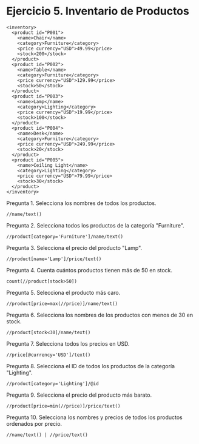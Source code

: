 # Ejercicio 5. Inventario de Productos
```
<inventory>
  <product id="P001">
    <name>Chair</name>
    <category>Furniture</category>
    <price currency="USD">49.99</price>
    <stock>200</stock>
  </product>
  <product id="P002">
    <name>Table</name>
    <category>Furniture</category>
    <price currency="USD">129.99</price>
    <stock>50</stock>
  </product>
  <product id="P003">
    <name>Lamp</name>
    <category>Lighting</category>
    <price currency="USD">19.99</price>
    <stock>100</stock>
  </product>
  <product id="P004">
    <name>Desk</name>
    <category>Furniture</category>
    <price currency="USD">249.99</price>
    <stock>20</stock>
  </product>
  <product id="P005">
    <name>Ceiling Light</name>
    <category>Lighting</category>
    <price currency="USD">79.99</price>
    <stock>30</stock>
  </product>
</inventory>
```

Pregunta 1. Selecciona los nombres de todos los productos.
```xpath
//name/text()
```

Pregunta 2. Selecciona todos los productos de la categoría "Furniture".
```xpath
//product[category='Furniture']/name/text()
```

Pregunta 3. Selecciona el precio del producto "Lamp".
```xpath
//product[name='Lamp']/price/text()
```

Pregunta 4. Cuenta cuántos productos tienen más de 50 en stock.
```xpath
count(//product[stock>50])
```

Pregunta 5. Selecciona el producto más caro.
```xpath
//product[price=max(//price)]/name/text()
```

Pregunta 6. Selecciona los nombres de los productos con menos de 30 en stock.
```xpath
//product[stock<30]/name/text()
```

Pregunta 7. Selecciona todos los precios en USD.
```xpath
//price[@currency='USD']/text()
```

Pregunta 8. Selecciona el ID de todos los productos de la categoría "Lighting".
```xpath
//product[category='Lighting']/@id
```

Pregunta 9. Selecciona el precio del producto más barato.
```xpath
//product[price=min(//price)]/price/text()
```

Pregunta 10. Selecciona los nombres y precios de todos los productos ordenados por precio.
```xpath
//name/text() | //price/text()
```